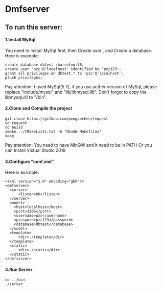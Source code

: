 # Dmfserver

## To run this server:

#### 1.Install MySql

You need to Install MySql first, then Create user , and Create a database.  
Here is example:
```
create database dbtest charset=utf8;
create user 'pzc'@'localhost' identified by 'pzc123';
grant all privileges on dbtest.* to 'pzc'@'localhost';
plush privileges;
```
Pay attention: I used MySql(5.7), if you use aother version of MySql, please replace "include/mysql" and "lib/libmysql.lib". Don't forget to copy the libmysql.dll to "/bin".

#### 2.Clone and Compile the project

```
git clone https://github.com/pengzechen/request
cd request
cd build
cmake ../CMakeLists.txt -G "MinGW Makefiles"
make
```
Pay attention: You need to have MinGW and it need to be in PATH
Or you can Install Vistual Studio 2019

#### 3.Configure "conf.xml"

Here is example:
```
<?xml version="1.0" encoding="gbk"?>
<dmfserver>
  <server>
	  <listen>80</listen>
  </server>
  <model>
    <host>localhost</host>
    <port>3306</port>
    <username>pzc</username>
    <password>pzc123</password>
    <database>dbtest</database>
  </model>
  <template>
	  <dir>./template</dir>
  </template>
  <static>
	  <dir>./static</dir>
  </static>
</dmfserver>
```

#### 4.Run Server

```
cd ../bin
./server
```
